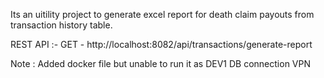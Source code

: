  Its an uitility project to generate excel report for death claim payouts from transaction history table.

REST API :- GET -  http://localhost:8082/api/transactions/generate-report

Note :
Added docker file but unable to run it as DEV1 DB connection VPN
